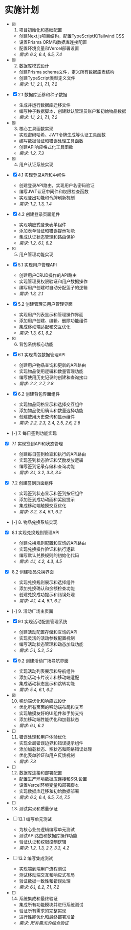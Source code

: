 # 实施计划

- [x] 1. 项目初始化和基础配置
  - 创建Next.js项目结构，配置TypeScript和Tailwind CSS
  - 设置Prisma ORM和数据库连接配置
  - 配置环境变量和Vercel部署设置
  - _需求: 6.3, 6.4, 6.5, 7.4_

- [x] 2. 数据库模式设计
  - 创建Prisma schema文件，定义所有数据库表结构
  - 创建TypeScript类型定义文件
  - _需求: 1.1, 2.1, 7.1, 7.2_

- [x] 2.1 数据库迁移和种子数据
  - 生成并运行数据库迁移文件
  - 编写种子数据脚本，创建默认管理员账户和初始物品数据
  - _需求: 1.1, 2.1, 7.1, 7.2_

- [x] 3. 核心工具函数实现
  - 实现密码哈希、JWT令牌生成等认证工具函数
  - 编写数据验证和错误处理工具函数
  - 创建API响应格式化工具函数
  - _需求: 1.2, 7.3_

- [x] 4. 用户认证系统实现
- [x] 4.1 实现登录API和中间件
  - 创建登录API路由，实现用户名密码验证
  - 编写JWT认证中间件和权限检查函数
  - 实现登出功能和令牌刷新机制
  - _需求: 1.2, 1.3, 1.4_

- [x] 4.2 创建登录页面组件
  - 实现响应式登录表单组件
  - 添加表单验证和错误提示功能
  - 集成认证状态管理和路由保护
  - _需求: 1.2, 6.1, 6.2_

- [x] 5. 用户管理功能实现
- [x] 5.1 实现用户管理API
  - 创建用户CRUD操作的API路由
  - 实现管理员权限验证和用户数据操作
  - 编写用户创建时自动分配莲子的逻辑
  - _需求: 1.3, 2.1_

- [x] 5.2 创建管理员用户管理界面
  - 实现用户列表显示和管理操作界面
  - 添加用户创建、编辑、删除功能组件
  - 集成移动端适配和交互优化
  - _需求: 1.3, 6.1, 6.2_

- [x] 6. 背包系统核心功能
- [x] 6.1 实现背包数据管理API
  - 创建用户物品查询和更新的API路由
  - 实现物品使用逻辑和数量管理功能
  - 编写使用历史记录的创建和查询接口
  - _需求: 2.2, 2.7, 2.8_

- [x] 6.2 创建背包界面组件
  - 实现物品网格显示和选择交互组件
  - 添加物品使用确认和数量选择功能
  - 创建使用历史查询和显示组件
  - _需求: 2.2, 2.3, 2.4, 2.5, 2.6, 2.8_

- [-] 7. 每日签到功能实现
- [x] 7.1 实现签到API和状态管理
  - 创建每日签到检查和执行的API路由
  - 实现签到状态验证和奖励发放逻辑
  - 编写签到记录存储和查询功能
  - _需求: 3.1, 3.2, 3.3, 3.5_

- [x] 7.2 创建签到页面组件
  - 实现签到状态显示和签到按钮组件
  - 添加签到成功动画和奖励提示
  - 集成移动端触摸交互优化
  - _需求: 3.2, 3.4, 6.1, 6.2_

- [-] 8. 物品兑换系统实现
- [x] 8.1 实现兑换规则管理API
  - 创建兑换规则配置和查询的API路由
  - 实现兑换操作验证和执行逻辑
  - 编写默认兑换规则的初始化代码
  - _需求: 4.1, 4.2, 4.3, 4.5_

- [x] 8.2 创建物品兑换界面
  - 实现兑换规则展示和选择组件
  - 添加兑换确认和余额检查功能
  - 创建兑换成功提示和错误处理
  - _需求: 4.1, 4.4, 6.1, 6.2_

- [-] 9. 活动广场主页面
- [x] 9.1 实现活动配置管理系统
  - 创建活动配置存储和查询的API
  - 实现灵活的活动参数配置机制
  - 编写活动状态管理和动态加载功能
  - _需求: 5.1, 5.2, 5.3_

- [x] 9.2 创建活动广场导航界面
  - 实现活动列表展示和导航组件
  - 添加活动卡片设计和移动端适配
  - 集成活动状态显示和跳转功能
  - _需求: 5.4, 6.1, 6.2_

- [x] 10. 移动端优化和响应式设计
  - 优化所有页面的移动端布局和交互
  - 实现触摸友好的UI组件和手势支持
  - 添加移动端性能优化和加载状态
  - _需求: 6.1, 6.2_

- [ ] 11. 错误处理和用户体验优化
  - 实现全局错误边界和错误提示组件
  - 添加加载状态、空状态和网络错误处理
  - 优化表单验证和用户反馈机制
  - _需求: 7.3_

- [ ] 12. 数据库连接和部署配置
  - 配置生产环境数据库连接和SSL设置
  - 设置Vercel环境变量和部署脚本
  - 实现数据库迁移和初始数据部署
  - _需求: 6.3, 6.4, 6.5, 7.4, 7.5_

- [ ] 13. 测试实现和质量保证
- [ ] 13.1 编写单元测试
  - 为核心业务逻辑编写单元测试
  - 测试API路由和数据库操作功能
  - 验证认证和权限控制逻辑
  - _需求: 1.2, 1.3, 2.7, 3.3, 4.2_

- [ ] 13.2 编写集成测试
  - 实现端到端用户流程测试
  - 测试移动端交互和响应式布局
  - 验证数据一致性和错误处理
  - _需求: 6.1, 6.2, 7.1, 7.2_

- [ ] 14. 系统集成和最终验证
  - 集成所有功能模块并进行系统测试
  - 验证所有需求的完整实现
  - 进行性能优化和最终部署准备
  - _需求: 所有需求的综合验证_
